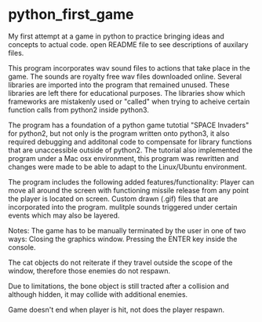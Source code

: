 # python_first_game
My first attempt at a game in python to practice bringing ideas and concepts to actual code.  open README file to see descriptions of auxilary files.

This program incorporates wav sound files to actions that take place in the game.
The sounds are royalty free wav files downloaded online.
Several libraries are imported into the program that remained unused.  These libraries are left there for educational purposes.
The libraries show which frameworks are mistakenly used or "called" when trying to acheive certain function calls from python2
inside python3.

The program has a foundation of a python game tutotial "SPACE Invaders" for python2, but not only is the program written onto
python3, it also required debugging and additonal code to compensate for library functions that are unaccessible outside of python2.  The tutorial also implemented the program under a Mac osx environment, this program was rewritten and changes were made
to be able to adapt to the Linux/Ubuntu environment.  

The program includes the following added features/functionality:
Player can move all around the screen with functioning missile release from any point the player is located on screen.
Custom drawn (.gif) files that are incorporated into the program.
mulitple sounds triggered under certain events which may also be layered.

Notes:
The game has to be manually terminated by the user in one of two ways:
Closing the graphics window.
Pressing the ENTER key inside the console.

The cat objects do not reiterate if they travel outside the scope of the window, therefore those enemies do not respawn.

Due to limitations, the bone object is still tracted after a collision and although hidden, it may collide with additional enemies.

Game doesn't end when player is hit, not does the player respawn.
